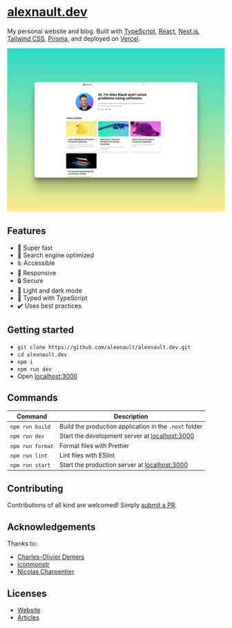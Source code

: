 # [alexnault.dev](https://alexnault.dev)

My personal website and blog. Built with [TypeScript](https://www.typescriptlang.org/), [React](https://reactjs.org/), [Next.js](https://nextjs.org/), [Tailwind CSS](https://tailwindcss.com/), [Prisma](https://www.prisma.io/), and deployed on [Vercel](https://vercel.com).

![alexnault.dev preview](/media/preview.png?raw=true)

## Features

- 🚀 Super fast
- 🔎 Search engine optimized
- ♿ Accessible
- 📱 Responsive
- 🔒 Secure
- 🌙 Light and dark mode
- 📘 Typed with TypeScript
- ✔️ Uses best practices

## Getting started

- `git clone https://github.com/alexnault/alexnault.dev.git`
- `cd alexnault.dev`
- `npm i`
- `npm run dev`
- Open [localhost:3000](https://localhost:3000)

## Commands

| Command          | Description                                                             |
| ---------------- | ----------------------------------------------------------------------- |
| `npm run build`  | Build the production application in the `.next` folder                  |
| `npm run dev`    | Start the development server at [localhost:3000](http://localhost:3000) |
| `npm run format` | Format files with Prettier                                              |
| `npm run lint`   | Lint files with ESlint                                                  |
| `npm run start`  | Start the production server at [localhost:3000](http://localhost:3000)  |

## Contributing

Contributions of all kind are welcomed! Simply [submit a PR](https://github.com/alexnault/alexnault.dev/fork).

## Acknowledgements

Thanks to:

- [Charles-Olivier Demers](https://github.com/codemers)
- [iconmonstr](https://iconmonstr.com)
- [Nicolas Charpentier](https://github.com/charpeni)

## Licenses

- [Website](https://github.com/alexnault/alexnault.dev/blob/master/LICENSE-website)
- [Articles](https://github.com/alexnault/alexnault.dev/blob/master/LICENSE-articles)
